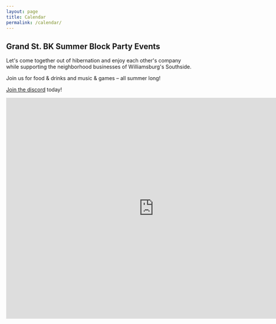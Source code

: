 ```yaml
---
layout: page
title: Calendar
permalink: /calendar/
---
```


## Grand St. BK Summer Block Party Events
Let's come together out of hibernation and enjoy each other's company while supporting the neighborhood businesses of Williamsburg's Southside.

Join us for food & drinks and music & games – all summer long! 

[Join the discord](https://discord.gg/3JxneZsa8r) today!


<iframe src="https://calendar.google.com/calendar/embed?height=600&amp;wkst=1&amp;bgcolor=%23ffffff&amp;ctz=America%2FNew_York&amp;src=ajcxcWhkNGUzbDU0amRidnNzaHJma3U3NnNAZ3JvdXAuY2FsZW5kYXIuZ29vZ2xlLmNvbQ&amp;color=%23009688&amp;showTabs=1&amp;showPrint=1&amp;showNav=1" style="border-width:0" width="800" height="600" frameborder="0" scrolling="no"></iframe>